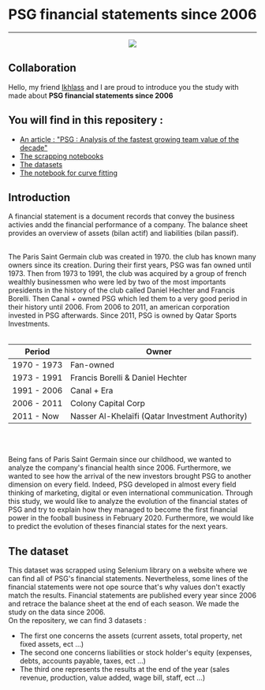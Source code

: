 # PSG financial statements since 2006


___

<p align="center">
  <img src="https://www.plspronos.fr/wp-content/uploads/2020/08/logo-psg.png" />
</p>

## Collaboration 
Hello, my friend [Ikhlass](https://github.com/ikhlo) and I are proud to introduce you the study with made about **PSG financial statements since 2006**

## You will find in this repositery : 
* [An article : "PSG : Analysis of the fastest growing team value of the decade"](https://github.com/thomastrg/PSG_financial_statements/blob/main/PSG_financial_statements.pdf)
* [The scrapping notebooks](https://github.com/thomastrg/PSG_financial_statements/tree/main/scrapping)
* [The datasets](https://github.com/thomastrg/PSG_financial_statements/tree/main/scrapping/datasets)
* [The notebook for curve fitting](https://github.com/thomastrg/PSG_financial_statements/blob/main/script/bilan_compte_resultat_psg.csv)

## Introduction 

A financial statement is a document records that convey the business activies andd the financial performance of a company. The balance sheet provides an overview of assets (bilan actif) and liabilities (bilan passif). 

<br> 
The Paris Saint Germain club was created in 1970. the club has known many owners since its creation. During their first years, PSG was fan owned until 1973. Then from 1973 to 1991, the club was acquired by a group of french wealthly businessmen who were led by two of the most importants presidents in the history of the club called Daniel Hechter and Francis Borelli. Then Canal + owned PSG which led them to a very good period in their history until 2006. From 2006 to 2011, an american corporation invested in PSG afterwards. Since 2011, PSG is owned by Qatar Sports Investments.
<br> <br>

| Period  | Owner |
| ------------- | ------------- |
| 1970 - 1973 | Fan-owned  |
| 1973 - 1991  | Francis Borelli & Daniel Hechter  |
| 1991 - 2006 | Canal + Era |
| 2006 - 2011 | Colony Capital Corp  |
| 2011 - Now | Nasser Al-Khelaïfi (Qatar Investment Authority)   |

<br><br>

Being fans of Paris Saint Germain since our childhood, we wanted to analyze the company's financial health since 2006. Furthermore, we wanted to see how the arrival of the new investors brought PSG to another dimension on every field. Indeed, PSG developed in almost every field thinking of marketing, digital or even international communication. Through this study, we would like to analyze the evolution of the financial states of PSG and try to explain how they managed to become the first financial power in the fooball business in February 2020. Furthermore, we would like to predict the evolution of theses financial states for the next years.


## The dataset 
This dataset was scrapped using Selenium library on a website where we can find all of PSG's financial statements. Nevertheless, some lines of the financial statements were not ope source that's why values don't exactly match the results. Financial statements are published every year since 2006 and retrace the balance sheet at the end of each season. We made the study on the data since 2006.  
On the repositery, we can find  3 datasets : 
* The first one concerns the assets (current assets, total property, net fixed assets, ect ...)
* The second one concerns liabilities or stock holder's equity (expenses, debts, accounts payable, taxes, ect ...)
* The third one represents the results at the end of the year (sales revenue, production, value added, wage bill, staff, ect ...)
 <br><br>
 

<br>
 

 


